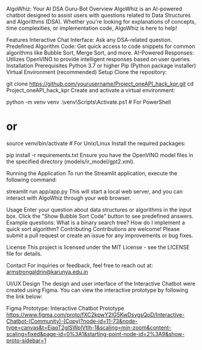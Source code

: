 AlgoWhiz: Your AI DSA Guru-Bot
Overview
AlgoWhiz is an AI-powered chatbot designed to assist users with questions related to Data Structures and Algorithms (DSA). Whether you're looking for explanations of concepts, time complexities, or implementation code, AlgoWhiz is here to help!

Features
Interactive Chat Interface: Ask any DSA-related question.
Predefined Algorithm Code: Get quick access to code snippets for common algorithms like Bubble Sort, Merge Sort, and more.
AI-Powered Responses: Utilizes OpenVINO to provide intelligent responses based on user queries.
Installation
Prerequisites
Python 3.7 or higher
Pip (Python package installer)
Virtual Environment (recommended)
Setup
Clone the repository:


git clone https://github.com/yourusername/Project_oneAPI_hack_kpr.git
cd Project_oneAPI_hack_kpr
Create and activate a virtual environment:


python -m venv venv
.\venv\Scripts\Activate.ps1  # For PowerShell
# or
source venv/bin/activate  # For Unix/Linux
Install the required packages:



pip install -r requirements.txt
Ensure you have the OpenVINO model files in the specified directory (models/ir_model/gpt2.xml).

Running the Application
To run the Streamlit application, execute the following command:


streamlit run app/app.py
This will start a local web server, and you can interact with AlgoWhiz through your web browser.

Usage
Enter your question about data structures or algorithms in the input box.
Click the "Show Bubble Sort Code" button to see predefined answers.
Example questions:
What is a binary search tree?
How do I implement a quick sort algorithm?
Contributing
Contributions are welcome! Please submit a pull request or create an issue for any improvements or bug fixes.

License
This project is licensed under the MIT License - see the LICENSE file for details.

Contact
For inquiries or feedback, feel free to reach out at: armstrongaldrin@karunya.edu.in


UI/UX Design
The design and user interface of the Interactive Chatbot were created using Figma. You can view the interactive prototype by following the link below:

Figma Prototype: Interactive Chatbot Prototype
https://www.figma.com/proto/fXC2kpwY2lG5KwDsygsQpD/Interactive-Chatbot-(Community)-(Copy)?node-id=11-73&node-type=canvas&t=EjaqT2glSWplVtIh-1&scaling=min-zoom&content-scaling=fixed&page-id=0%3A1&starting-point-node-id=2%3A9&show-proto-sidebar=1
